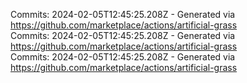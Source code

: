 Commits: 2024-02-05T12:45:25.208Z - Generated via https://github.com/marketplace/actions/artificial-grass
<br>
Commits: 2024-02-05T12:45:25.208Z - Generated via https://github.com/marketplace/actions/artificial-grass
<br>
Commits: 2024-02-05T12:45:25.208Z - Generated via https://github.com/marketplace/actions/artificial-grass
<br>
